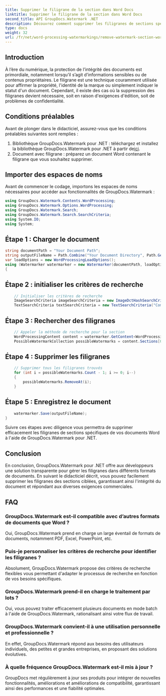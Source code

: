 ```yaml
---
title: Supprimer le filigrane de la section dans Word Docs
linktitle: Supprimer le filigrane de la section dans Word Docs
second_title: API GroupDocs.Watermark .NET
description: Découvrez comment supprimer les filigranes de sections spécifiques dans des documents Word à l'aide de GroupDocs.Watermark pour .NET. Tutoriel complet disponible ici.
type: docs
weight: 32
url: /fr/net/word-processing-watermarkings/remove-watermark-section-word-docs/
---
```

## Introduction
À l’ère du numérique, la protection de l’intégrité des documents est primordiale, notamment lorsqu’il s’agit d’informations sensibles ou de contenus propriétaires. Le filigrane est une technique couramment utilisée pour affirmer la propriété, l'identité de la marque ou simplement indiquer le statut d'un document. Cependant, il existe des cas où la suppression des filigranes devient nécessaire, soit en raison d'exigences d'édition, soit de problèmes de confidentialité.
## Conditions préalables
Avant de plonger dans le didacticiel, assurez-vous que les conditions préalables suivantes sont remplies :
1.  Bibliothèque GroupDocs.Watermark pour .NET : téléchargez et installez la bibliothèque GroupDocs.Watermark pour .NET à partir de[ici](https://releases.groupdocs.com/Watermark/net/).
2. Document avec filigrane : préparez un document Word contenant le filigrane que vous souhaitez supprimer.

## Importer des espaces de noms
Avant de commencer le codage, importons les espaces de noms nécessaires pour accéder aux fonctionnalités de GroupDocs.Watermark :
```csharp
using GroupDocs.Watermark.Contents.WordProcessing;
using GroupDocs.Watermark.Options.WordProcessing;
using GroupDocs.Watermark.Search;
using GroupDocs.Watermark.Search.SearchCriteria;
using System.IO;
using System;
```
## Étape 1 : Charger le document
```csharp
string documentPath = "Your Document Path";
string outputFileName = Path.Combine("Your Document Directory", Path.GetFileName(documentPath));
var loadOptions = new WordProcessingLoadOptions();
using (Watermarker watermarker = new Watermarker(documentPath, loadOptions))
{
```
## Étape 2 : initialiser les critères de recherche
```csharp
    // Initialiser les critères de recherche
    ImageSearchCriteria imageSearchCriteria = new ImageDctHashSearchCriteria(Constants.LogoPng);
    TextSearchCriteria textSearchCriteria = new TextSearchCriteria("Company Name");
```
## Étape 3 : Rechercher des filigranes
```csharp
    // Appeler la méthode de recherche pour la section
    WordProcessingContent content = watermarker.GetContent<WordProcessingContent>();
    PossibleWatermarkCollection possibleWatermarks = content.Sections[0].Search(textSearchCriteria.Or(imageSearchCriteria));
```
## Étape 4 : Supprimer les filigranes
```csharp
    // Supprimer tous les filigranes trouvés
    for (int i = possibleWatermarks.Count - 1; i >= 0; i--)
    {
        possibleWatermarks.RemoveAt(i);
    }
```
## Étape 5 : Enregistrez le document
```csharp
    watermarker.Save(outputFileName);
}
```
Suivre ces étapes avec diligence vous permettra de supprimer efficacement les filigranes de sections spécifiques de vos documents Word à l'aide de GroupDocs.Watermark pour .NET.

## Conclusion
En conclusion, GroupDocs.Watermark pour .NET offre aux développeurs une solution transparente pour gérer les filigranes dans différents formats de documents. En suivant le didacticiel décrit, vous pouvez facilement supprimer les filigranes des sections ciblées, garantissant ainsi l'intégrité du document et répondant aux diverses exigences commerciales.
## FAQ
### GroupDocs.Watermark est-il compatible avec d’autres formats de documents que Word ?
Oui, GroupDocs.Watermark prend en charge un large éventail de formats de documents, notamment PDF, Excel, PowerPoint, etc.
### Puis-je personnaliser les critères de recherche pour identifier les filigranes ?
Absolument, GroupDocs.Watermark propose des critères de recherche flexibles vous permettant d'adapter le processus de recherche en fonction de vos besoins spécifiques.
### GroupDocs.Watermark prend-il en charge le traitement par lots ?
Oui, vous pouvez traiter efficacement plusieurs documents en mode batch à l'aide de GroupDocs.Watermark, rationalisant ainsi votre flux de travail.
### GroupDocs.Watermark convient-il à une utilisation personnelle et professionnelle ?
En effet, GroupDocs.Watermark répond aux besoins des utilisateurs individuels, des petites et grandes entreprises, en proposant des solutions évolutives.
### À quelle fréquence GroupDocs.Watermark est-il mis à jour ?
GroupDocs met régulièrement à jour ses produits pour intégrer de nouvelles fonctionnalités, améliorations et améliorations de compatibilité, garantissant ainsi des performances et une fiabilité optimales.